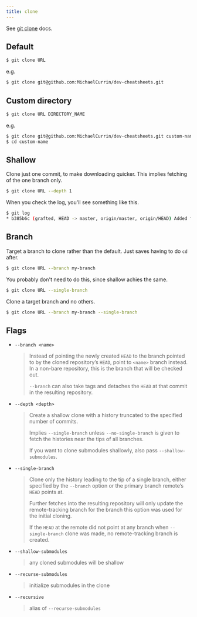 ```yaml
---
title: clone
---
```


See [git clone](https://git-scm.com/docs/git-clone) docs.


## Default

```sh
$ git clone URL
```

e.g.

```sh
$ git clone git@github.com:MichaelCurrin/dev-cheatsheets.git
```


## Custom directory

```sh
$ git clone URL DIRECTORY_NAME
```

e.g.

```sh
$ git clone git@github.com:MichaelCurrin/dev-cheatsheets.git custom-name
$ cd custom-name
```


## Shallow

Clone just one commit, to make downloading quicker. This implies fetching of the one branch only.

```sh
$ git clone URL --depth 1
```

When you check the log, you'll see something like this.

```sh
$ git log
* b385b6c (grafted, HEAD -> master, origin/master, origin/HEAD) Added foo to bar
```


## Branch

Target a branch to clone rather than the default. Just saves having to do `cd` after.

```sh
$ git clone URL --branch my-branch
```

You probably don't need to do this, since shallow achies the same.

```sh
$ git clone URL --single-branch
```

Clone a target branch and no others.

```sh
$ git clone URL --branch my-branch --single-branch
```


## Flags

- `--branch <name>`
    > Instead of pointing the newly created `HEAD` to the branch pointed to by the cloned repository’s `HEAD`, point to `<name>` branch instead. In a non-bare repository, this is the branch that will be checked out. 
    > 
    > `--branch` can also take tags and detaches the `HEAD` at that commit in the resulting repository.
- `--depth <depth>`
    > Create a shallow clone with a history truncated to the specified number of commits. 
    > 
    > Implies `--single-branch` unless `--no-single-branch` is given to fetch the histories near the tips of all branches. 
    > 
    > If you want to clone submodules shallowly, also pass `--shallow-submodules`.
- `--single-branch`
    > Clone only the history leading to the tip of a single branch, either specified by the `--branch` option or the primary branch remote’s `HEAD` points at. 
    > 
    > Further fetches into the resulting repository will only update the remote-tracking branch for the branch this option was used for the initial cloning. 
    > 
    > If the `HEAD` at the remote did not point at any branch when `--single-branch` clone was made, no remote-tracking branch is created.
- `--shallow-submodules`
    > any cloned submodules will be shallow
- `--recurse-submodules`
    > initialize submodules in the clone
- `--recursive`
    > alias of `--recurse-submodules`
    
